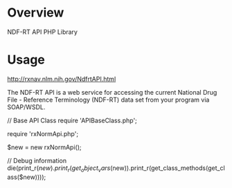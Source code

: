 Overview
========
NDF-RT API PHP Library

Usage
=====
http://rxnav.nlm.nih.gov/NdfrtAPI.html

The NDF-RT API is a web service for accessing the current 
National Drug File - Reference Terminology (NDF-RT) data set from your program via SOAP/WSDL.

// Base API Class
require 'APIBaseClass.php';

require 'rxNormApi.php';

$new = new rxNormApi();

// Debug information
die(print_r($new).print_r(get_object_vars($new)).print_r(get_class_methods(get_class($new))));

